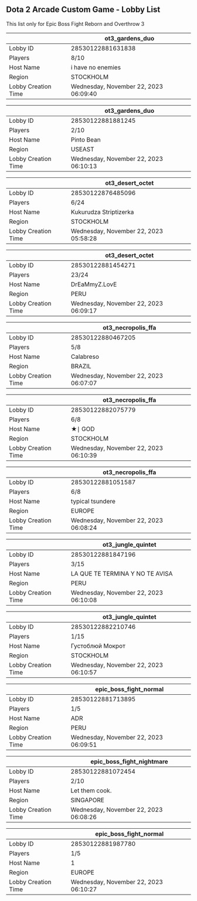 ## Dota 2 Arcade Custom Game - Lobby List

This list only for Epic Boss Fight Reborn and Overthrow 3

|  | ot3_gardens_duo |
| ------ | ------ |
| Lobby ID | 28530122881631838 |
| Players | 8/10 |
| Host Name | i have no enemies |
| Region | STOCKHOLM |
| Lobby Creation Time | Wednesday, November 22, 2023 06:09:40 |


|  | ot3_gardens_duo |
| ------ | ------ |
| Lobby ID | 28530122881881245 |
| Players | 2/10 |
| Host Name | Pinto Bean |
| Region | USEAST |
| Lobby Creation Time | Wednesday, November 22, 2023 06:10:13 |


|  | ot3_desert_octet |
| ------ | ------ |
| Lobby ID | 28530122876485096 |
| Players | 6/24 |
| Host Name | Kukurudza Striptizerka |
| Region | STOCKHOLM |
| Lobby Creation Time | Wednesday, November 22, 2023 05:58:28 |


|  | ot3_desert_octet |
| ------ | ------ |
| Lobby ID | 28530122881454271 |
| Players | 23/24 |
| Host Name | DrEaMmyZ.LovE |
| Region | PERU |
| Lobby Creation Time | Wednesday, November 22, 2023 06:09:17 |


|  | ot3_necropolis_ffa |
| ------ | ------ |
| Lobby ID | 28530122880467205 |
| Players | 5/8 |
| Host Name | Calabreso |
| Region | BRAZIL |
| Lobby Creation Time | Wednesday, November 22, 2023 06:07:07 |


|  | ot3_necropolis_ffa |
| ------ | ------ |
| Lobby ID | 28530122882075779 |
| Players | 6/8 |
| Host Name | ★∣ GOD |
| Region | STOCKHOLM |
| Lobby Creation Time | Wednesday, November 22, 2023 06:10:39 |


|  | ot3_necropolis_ffa |
| ------ | ------ |
| Lobby ID | 28530122881051587 |
| Players | 6/8 |
| Host Name | typical tsundere |
| Region | EUROPE |
| Lobby Creation Time | Wednesday, November 22, 2023 06:08:24 |


|  | ot3_jungle_quintet |
| ------ | ------ |
| Lobby ID | 28530122881847196 |
| Players | 3/15 |
| Host Name | LA QUE TE TERMINA Y NO TE AVISA |
| Region | PERU |
| Lobby Creation Time | Wednesday, November 22, 2023 06:10:08 |


|  | ot3_jungle_quintet |
| ------ | ------ |
| Lobby ID | 28530122882210746 |
| Players | 1/15 |
| Host Name | Густоблюй Мокрот |
| Region | STOCKHOLM |
| Lobby Creation Time | Wednesday, November 22, 2023 06:10:57 |


|  | epic_boss_fight_normal |
| ------ | ------ |
| Lobby ID | 28530122881713895 |
| Players | 1/5 |
| Host Name | ADR |
| Region | PERU |
| Lobby Creation Time | Wednesday, November 22, 2023 06:09:51 |


|  | epic_boss_fight_nightmare |
| ------ | ------ |
| Lobby ID | 28530122881072454 |
| Players | 2/10 |
| Host Name | Let them cook. |
| Region | SINGAPORE |
| Lobby Creation Time | Wednesday, November 22, 2023 06:08:26 |


|  | epic_boss_fight_normal |
| ------ | ------ |
| Lobby ID | 28530122881987780 |
| Players | 1/5 |
| Host Name | 1 |
| Region | EUROPE |
| Lobby Creation Time | Wednesday, November 22, 2023 06:10:27 |


